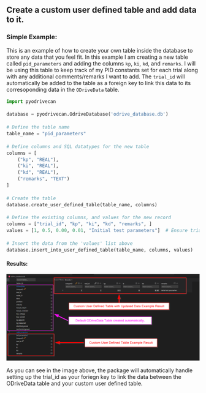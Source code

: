 ## Create a custom user defined table and add data to it. 

### Simple Example: 

This is an example of how to create your own table inside the database to store any data that you feel fit.
In this example I am creating a new table called `pid_parameters` and adding the columns `kp`, `ki`, `kd`, and `remarks`. 
I will be using this table to keep track of my PID constants set for each trial along with any additional comments/remarks I want to add. 
The `trial_id` will automatically be added to the table as a foreign key to link this data to its corresoponding data in the `ODriveData` table. 

```python 
import pyodrivecan

database = pyodrivecan.OdriveDatabase('odrive_database.db')

# Define the table name
table_name = "pid_parameters"

# Define columns and SQL datatypes for the new table
columns = [
    ("kp", "REAL"),
    ("ki", "REAL"),
    ("kd", "REAL"),
    ("remarks", "TEXT")
]

# Create the table
database.create_user_defined_table(table_name, columns)

# Define the existing columns, and values for the new record
columns = ["trial_id", "kp", "ki", "kd", "remarks", ]
values = [1, 0.5, 0.00, 0.01, "Initial test parameters"]  # Ensure trial_id 1 exists in ODriveData

# Insert the data from the 'values' list above
database.insert_into_user_defined_table(table_name, columns, values)
```

#### Results:

![User Defined Table Example Results](media/databaseMedia/ODriveCAN_example_database.png)

As you can see in the image above, the package will automatically handle setting up the trial_id as your foriegn key to link the data between the ODriveData table and your custom user defined table. 
